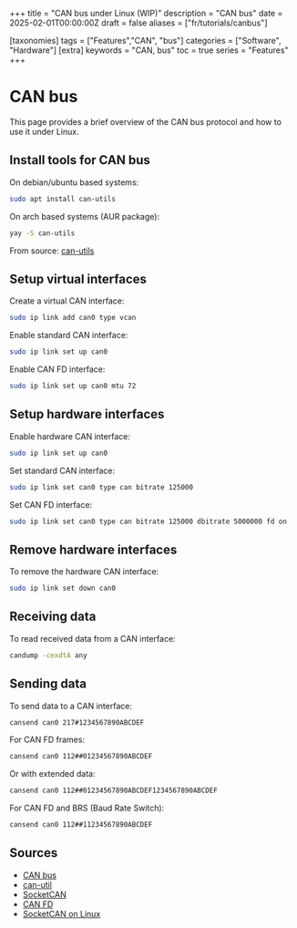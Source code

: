 +++
title = "CAN bus under Linux (WIP)"
description = "CAN bus"
date = 2025-02-01T00:00:00Z
draft = false
aliases = ["fr/tutorials/canbus"]

[taxonomies]
tags = ["Features","CAN", "bus"]
categories = ["Software", "Hardware"]
[extra]
keywords = "CAN, bus"
toc = true
series = "Features"
+++

# CAN bus

This page provides a brief overview of the CAN bus protocol and how to use it under Linux.

## Install tools for CAN bus

On debian/ubuntu based systems:

```bash
sudo apt install can-utils
```

On arch based systems (AUR package):

```bash
yay -S can-utils
```

From source: [can-utils](https://github.com/linux-can/can-utils)

## Setup virtual interfaces

Create a virtual CAN interface:

```bash
sudo ip link add can0 type vcan
```

Enable standard CAN interface:

```bash
sudo ip link set up can0
```

Enable CAN FD interface:

```bash
sudo ip link set up can0 mtu 72
```

## Setup hardware interfaces

Enable hardware CAN interface:

```bash
sudo ip link set up can0
```

Set standard CAN interface:

```bash
sudo ip link set can0 type can bitrate 125000
```

Set CAN FD interface:

```bash
sudo ip link set can0 type can bitrate 125000 dbitrate 5000000 fd on
```

## Remove hardware interfaces

To remove the hardware CAN interface:

```bash
sudo ip link set down can0
```

## Receiving data

To read received data from a CAN interface:

```bash
candump -cexdtA any
```

## Sending data

To send data to a CAN interface:

```bash
cansend can0 217#1234567890ABCDEF
```

For CAN FD frames:

```bash
cansend can0 112##01234567890ABCDEF
```

Or with extended data:

```bash
cansend can0 112##01234567890ABCDEF1234567890ABCDEF
```

For CAN FD and BRS (Baud Rate Switch):

```bash
cansend can0 112##11234567890ABCDEF
```

## Sources

- [CAN bus](https://en.wikipedia.org/wiki/CAN_bus)
- [can-util](https://github.com/linux-can/can-utils)
- [SocketCAN](https://en.wikipedia.org/wiki/SocketCAN)
- [CAN FD](https://en.wikipedia.org/wiki/CAN_FD)
- [SocketCAN on Linux](https://www.kernel.org/doc/html/latest/networking/can.html)